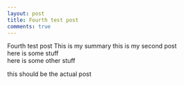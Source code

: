 ```yaml
---
layout: post
title: Fourth test post
comments: true
---
```


Fourth test post
This is my summary
this is my second post  
here is some stuff  
here is some other stuff

<!--more-->

this should be the actual post
